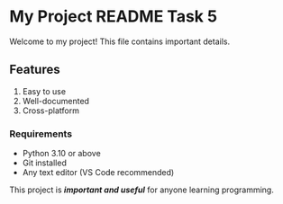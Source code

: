 
# My Project README Task 5

Welcome to my project! This file contains important details.  

## Features  

1. Easy to use  
2. Well-documented  
3. Cross-platform  

### Requirements  

- Python 3.10 or above  
- Git installed  
- Any text editor (VS Code recommended)  

This project is ***important and useful*** for anyone learning programming.  
